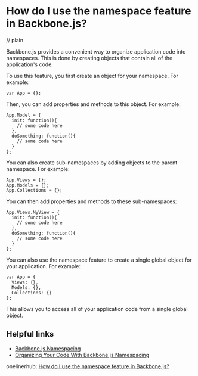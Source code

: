 # How do I use the namespace feature in Backbone.js?
// plain

Backbone.js provides a convenient way to organize application code into namespaces. This is done by creating objects that contain all of the application's code.

To use this feature, you first create an object for your namespace. For example:

```
var App = {};
```

Then, you can add properties and methods to this object. For example:

```
App.Model = {
  init: function(){
    // some code here
  },
  doSomething: function(){
    // some code here
  }
};
```

You can also create sub-namespaces by adding objects to the parent namespace. For example:

```
App.Views = {};
App.Models = {};
App.Collections = {};
```

You can then add properties and methods to these sub-namespaces:

```
App.Views.MyView = {
  init: function(){
    // some code here
  },
  doSomething: function(){
    // some code here
  }
};
```

You can also use the namespace feature to create a single global object for your application. For example:

```
var App = {
  Views: {},
  Models: {},
  Collections: {}
};
```

This allows you to access all of your application code from a single global object.

## Helpful links
- [Backbone.js Namespacing](http://backbonetutorials.com/namespacing/)
- [Organizing Your Code With Backbone.js Namespacing](https://www.sitepoint.com/organizing-your-code-with-backbone-js-namespacing/)

onelinerhub: [How do I use the namespace feature in Backbone.js?](https://onelinerhub.com/backbone.js/how-do-i-use-the-namespace-feature-in-backbone-js)